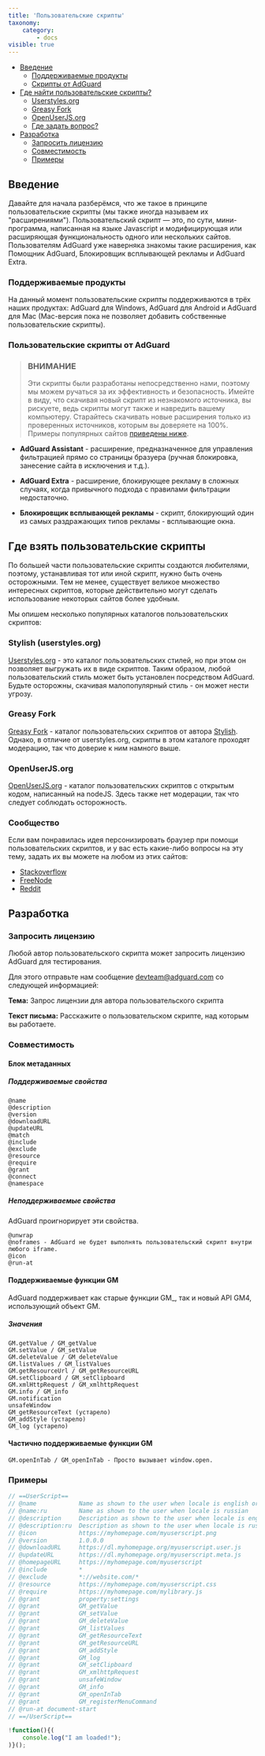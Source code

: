 ```yaml
---
title: 'Пользовательские скрипты'
taxonomy:
    category:
        - docs
visible: true
---
```


- [Введение](#intro)
    - [Поддерживаемые продукты](#products)
    - [Скрипты от AdGuard](#scripts)
- [Где найти пользовательские скрипты?](#repo)
    - [Userstyles.org](#userstyles)
    - [Greasy Fork](#greasyfork)
    - [OpenUserJS.org](#openuserjs)
    - [Где задать вопрос?](#community)
- [Разработка](#development)
  - [Запросить лицензию](#request-license)
  - [Совместимость](#compatibility)
  - [Примеры](#example)    

<a name="intro"></a>
## Введение

Давайте для начала разберёмся, что же такое в принципе пользовательские скрипты (мы также иногда называем их "расширениями"). Пользовательский скрипт — это, по сути, мини-программа, написанная на языке Javascript и модифицирующая или расширяющая функциональность одного или нескольких сайтов. Пользователям AdGuard уже наверняка знакомы такие расширения, как Помощник AdGuard, Блокировщик всплывающей рекламы и AdGuard Extra.

<a name="products"></a>
### Поддерживаемые продукты

На данный момент пользовательские скрипты поддерживаются в трёх наших продуктах: AdGuard для Windows, AdGuard для Android и AdGuard для Mac (Mac-версия пока не позволяет добавить собственные пользовательские скрипты).

<a name="scripts"></a>
### Пользовательские скрипты от AdGuard

> ### ВНИМАНИЕ
> Эти скрипты были разработаны непосредственно нами, поэтому мы можем ручаться за их эффективность и безопасность. Имейте в виду, что скачивая новый скрипт из незнакомого источника, вы рискуете, ведь скрипты могут также и навредить вашему компьютеру. Старайтесь скачивать новые расширения только из проверенных источников, которым вы доверяете на 100%. Примеры популярных сайтов [приведены ниже](#repo).

* **AdGuard Assistant** - расширение, предназначенное для управления фильтрацией прямо со страницы бразуера (ручная блокировка, занесение сайта в исключения и т.д.).

* **AdGuard Extra** - расширение, блокирующее рекламу в сложных случаях, когда привычного подхода с правилами фильтрации недостаточно. 

* **Блокировщик всплывающей рекламы** - скрипт, блокирующий один из самых раздражающих типов рекламы - всплывающие окна.

<a name="repo"></a>
## Где взять пользовательские скрипты

По большей части пользовательские скрипты создаются любителями, поэтому, устанавливая тот или иной скрипт, нужно быть очень осторожными. Тем не менее, существует великое множество интересных скриптов, которые действительно могут сделать использование некоторых сайтов более удобным.

Мы опишем несколько популярных каталогов пользовательских скриптов:

<a name="userstyles"></a>
### Stylish (userstyles.org)

[Userstyles.org](https://userstyles.org/) - это каталог пользовательских стилей, но при этом он позволяет выгружать их в виде скриптов. Таким образом, любой пользовательский стиль может быть установлен посредством AdGuard. Будьте осторожны, скачивая малопопулярный стиль - он может нести угрозу.

<a name="greasyfork"></a>
### Greasy Fork

[Greasy Fork](https://greasyfork.org/) - каталог пользовательских скриптов от автора [Stylish](#userstyles). Однако, в отличие от userstyles.org, скрипты в этом каталоге проходят модерацию, так что доверие к ним намного выше.

<a name="openuserjs"></a>
### OpenUserJS.org

[OpenUserJS.org](https://openuserjs.org/) - каталог пользовательских скриптов с открытым кодом, написанный на nodeJS. Здесь также нет модерации, так что следует соблюдать осторожность.

<a name="community"></a>
### Сообщество

Если вам понравилась идея персонизировать браузер при помощи пользовательских скриптов, и у вас есть какие-либо вопросы на эту тему, задать их вы можете на любом из этих сайтов:

* [Stackoverflow](https://stackoverflow.com/questions/tagged/userscripts)
* [FreeNode](https://webchat.freenode.net/#greasemonkey)
* [Reddit](https://www.reddit.com/r/userscripts/)

<a name="development"></a>

## Разработка

<a name="request-license"></a>

### Запросить лицензию

Любой автор пользовательского скрипта может запросить лицензию AdGuard для тестирования.

Для этого отправьте нам сообщение [devteam@adguard.com](mailto:devteam@adguard.com?Subject=Userscript%20author%20license%20request&Body=Hello%2C%0A%0AMy%20userscript%28s%29%3A%20LINK) со следующей информацией:

**Тема:** Запрос лицензии для автора пользовательского скрипта

**Текст письма:** Расскажите о пользовательском скрипте, над которым вы работаете.


<a name="compatibility"></a>

### Совместимость

#### Блок метаданных

##### Поддерживаемые свойства

```
@name
@description
@version
@downloadURL
@updateURL
@match
@include
@exclude
@resource
@require
@grant
@connect
@namespace
```

##### Неподдерживаемые свойства

AdGuard проигнорирует эти свойства.

```
@unwrap
@noframes - AdGuard не будет выполнять пользовательский скрипт внутри любого iframe.
@icon
@run-at

```

#### Поддерживаемые функции GM

AdGuard поддерживает как старые функции GM\_, так и новый API GM4, использующий объект GM.

##### Значения

```
GM.getValue / GM_getValue
GM.setValue / GM_setValue
GM.deleteValue / GM_deleteValue
GM.listValues / GM_listValues
GM.getResourceUrl / GM_getResourceURL
GM.setClipboard / GM_setClipboard
GM.xmlHttpRequest / GM_xmlhttpRequest
GM.info / GM_info
GM.notification
unsafeWindow
GM_getResourceText (устарело)
GM_addStyle (устарело)
GM_log (устарело)
```

#### Частично поддерживаемые функции GM

```
GM.openInTab / GM_openInTab - Просто вызывает window.open.
```

<a name="example"></a>

### Примеры

```javascript
// ==UserScript==
// @name            Name as shown to the user when locale is english or unknown
// @name:ru         Name as shown to the user when locale is russian
// @description     Description as shown to the user when locale is english or unknown
// @description:ru  Description as shown to the user when locale is russian
// @icon            https://myhomepage.com/myuserscript.png
// @version         1.0.0.0
// @downloadURL     https://dl.myhomepage.org/myuserscript.user.js
// @updateURL       https://dl.myhomepage.org/myuserscript.meta.js
// @homepageURL     https://myhomepage.com/myuserscript
// @include         *
// @exclude         *://website.com/*
// @resource        https://myhomepage.com/myuserscript.css
// @require         https://myhomepage.com/mylibrary.js
// @grant           property:settings
// @grant           GM_getValue
// @grant           GM_setValue
// @grant           GM_deleteValue
// @grant           GM_listValues
// @grant           GM_getResourceText
// @grant           GM_getResourceURL
// @grant           GM_addStyle
// @grant           GM_log
// @grant           GM_setClipboard
// @grant           GM_xmlhttpRequest
// @grant           unsafeWindow
// @grant           GM_info
// @grant           GM_openInTab
// @grant           GM_registerMenuCommand
// @run-at document-start
// ==/UserScript==

!function(){(
    console.log("I am loaded!");
)}();
```
